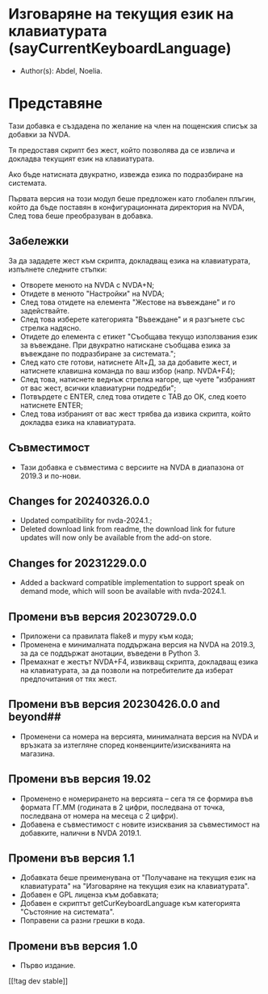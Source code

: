 # Изговаряне на текущия език на клавиатурата (sayCurrentKeyboardLanguage) #

* Author(s): Abdel, Noelia.

# Представяне #

Тази добавка е създадена по желание на член на пощенския списък за добавки
за NVDA.

Тя предоставя скрипт без жест, който позволява да се извлича и докладва
текущият език на клавиатурата.

Ако бъде натисната двукратно, извежда езика по подразбиране на системата.

Първата версия на този модул беше предложен като глобален плъгин, който да
бъде поставян в конфигурационната директория на NVDA, След това беше
преобразуван в добавка.

## Забележки ##

За да зададете жест към скрипта, докладващ езика на клавиатурата, изпълнете
следните стъпки:

* Отворете менюто на NVDA с NVDA+N;
* Отидете в менюто "Настройки" на NVDA;
* След това отидете на елемента "Жестове на въвеждане" и го задействайте.
* След това изберете категорията "Въвеждане" и я разгънете със стрелка
  надясно.
* Отидете до елемента с етикет "Съобщава текущо използвания език за
  въвеждане. При двукратно натискане съобщава езика за въвеждане по
  подразбиране за системата.";
* След като сте готови, натиснете Alt+Д, за да добавите жест, и натиснете
  клавишна команда по ваш избор (напр. NVDA+F4);
* След това, натиснете веднъж стрелка нагоре, ще чуете "избраният от вас
  жест, всички клавиатурни подредби";
* Потвърдете с ENTER, след това отидете с TAB до OK, след което натиснете
  ENTER;
* След това избраният от вас жест трябва да извика скрипта, който докладва
  езика на клавиатурата.

## Съвместимост ##

* Тази добавка е съвместима с версиите на NVDA в диапазона от 2019.3 и
  по-нови.

## Changes for 20240326.0.0

* Updated compatibility for nvda-2024.1.;
* Deleted download link from readme, the download link for future updates
  will now only be available from the add-on store.

## Changes for 20231229.0.0 ##

* Added a backward compatible implementation to support speak on demand
  mode, which will soon be available with nvda-2024.1.

## Промени във версия 20230729.0.0 ##

* Приложени са правилата flake8 и mypy към кода;
* Променена е минималната поддържана версия на NVDA на 2019.3, за да се
  поддържат анотации, въведени в Python 3.
* Премахнат е жестът NVDA+F4, извикващ скрипта, докладващ езика на
  клавиатурата, за да позволи на потребителите да изберат предпочитания от
  тях жест.

## Промени във версия 20230426.0.0 and beyond##

* Променени са номера на версията, минималната версия на NVDA и връзката за
  изтегляне според конвенциите/изискванията на магазина.

## Промени във версия 19.02 ##

* Променено е номерирането на версията – сега тя се формира във формата
  ГГ.ММ (годината в 2 цифри, последвана от точка, последвана от номера на
  месеца с 2 цифри).
* Добавена е съвместимост с новите изисквания за съвместимост на добавките,
  налични в NVDA 2019.1.

## Промени във версия 1.1 ##

* Добавката беше преименувана от "Получаване на текущия език на
  клавиатурата" на "Изговаряне на текущия език на клавиатурата".
* Добавен е GPL лиценза към добавката;
* Добавен е скриптът getCurKeyboardLanguage към категорията "Състояние на
  системата".
* Поправени са разни грешки в кода.

## Промени във версия 1.0 ##

* Първо издание.

[[!tag dev stable]]
